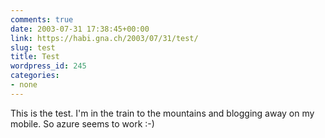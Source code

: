 ```yaml
---
comments: true
date: 2003-07-31 17:38:45+00:00
link: https://habi.gna.ch/2003/07/31/test/
slug: test
title: Test
wordpress_id: 245
categories:
- none
---
```


This is the test. I'm in the train to the mountains and blogging away on my mobile. 
So azure seems to work :-)
